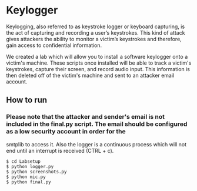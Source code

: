 # Keylogger

Keylogging, also referred to as keystroke logger or keyboard capturing, is the act of capturing and recording a user’s keystrokes. This
kind of attack gives attackers the ability to monitor a victim’s keystrokes and therefore, gain access to confidential
information.

We created a lab which will allow you to install a software keylogger onto a victim's machine. These scripts once installed will be able
to track a victim's keystrokes, capture their screen, and record audio input. This information is then deleted off of the victim's
machine and sent to an attacker email account.

## How to run

### Please note that the attacker and sender's email is not included in the final.py script. The email should be configured as a low security account in order for the
smtplib to access it. Also the logger is a continuous process which will not end until an interrupt is received (CTRL + c).

```
$ cd Labsetup
$ python logger.py
$ python screenshots.py
$ python mic.py
$ python final.py
```
